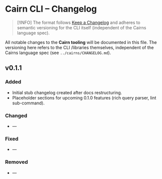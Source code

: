 # Cairn CLI – Changelog

> [!INFO]
> The format follows [Keep a Changelog](https://keepachangelog.com/en/1.0.0/)
> and adheres to semantic versioning for the CLI itself (independent of the Cairns language spec).

All notable changes to the **Cairn tooling** will be documented in this file.  The versioning here refers to the CLI /libraries themselves, independent of the Cairns language spec (see `../cairns/CHANGELOG.md`).
## v0.1.1

### Added

- Initial stub changelog created after docs restructuring.
- Placeholder sections for upcoming 0.1.0 features (rich query parser, lint sub-command).

### Changed

- —

### Fixed

- —

### Removed

- —
